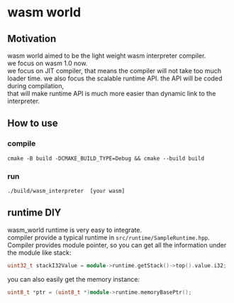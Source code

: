# wasm world

## Motivation
wasm world aimed to be the light weight wasm interpreter compiler.  
we focus on wasm 1.0 now.  
we focus on JIT compiler, that means the compiler will not take too much loader time.
we also focus the scalable runtime API. the API will be coded during compilation,  
that will make runtime API is much more easier than dynamic link to the interpreter.  

## How to use
### compile
`cmake -B build -DCMAKE_BUILD_TYPE=Debug && cmake --build build`
### run
`./build/wasm_interpreter  [your wasm]`

## runtime DIY
wasm_world runtime is very easy to integrate.  
compiler provide a typical runtime in `src/runtime/SampleRuntime.hpp`.
Compiler provides module pointer, so you can get all the information under the module like stack:
```C++
uint32_t stackI32Value = module->runtime.getStack()->top().value.i32;
```

you can also easily get the memory instance:

```C++
uint8_t *ptr = (uint8_t *)module->runtime.memoryBasePtr();
```
